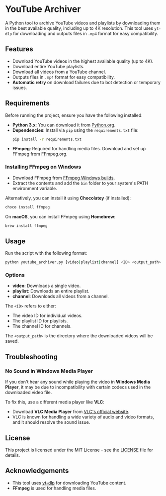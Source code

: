 # YouTube Archiver

A Python tool to archive YouTube videos and playlists by downloading them in the best available quality, including up to 4K resolution. This tool uses `yt-dlp` for downloading and outputs files in `.mp4` format for easy compatibility.

## Features

- Download YouTube videos in the highest available quality (up to 4K).
- Download entire YouTube playlists.
- Download all videos from a YouTube channel.
- Outputs files in `.mp4` format for easy compatibility.
- **Automatic retry** on download failures due to bot detection or temporary issues.

## Requirements

Before running the project, ensure you have the following installed:

- **Python 3.x**: You can download it from [Python.org](https://www.python.org/).
- **Dependencies**: Install via `pip` using the `requirements.txt` file:
  ```bash
  pip install -r requirements.txt
  ```
- **FFmpeg**: Required for handling media files. Download and set up FFmpeg from [FFmpeg.org](https://ffmpeg.org/download.html).

### Installing FFmpeg on Windows

- Download FFmpeg from [FFmpeg Windows builds](https://ffmpeg.org/download.html#build-windows).
- Extract the contents and add the `bin` folder to your system's PATH environment variable.

Alternatively, you can install it using **Chocolatey** (if installed):

```bash
choco install ffmpeg
```

On **macOS**, you can install FFmpeg using **Homebrew**:

```bash
brew install ffmpeg
```

## Usage

Run the script with the following format:

```bash
python youtube_archiver.py [video|playlist|channel] <ID> <output_path>
```

### Options

- **video**: Downloads a single video.
- **playlist**: Downloads an entire playlist.
- **channel**: Downloads all videos from a channel.

The `<ID>` refers to either:

- The video ID for individual videos.
- The playlist ID for playlists.
- The channel ID for channels.

The `<output_path>` is the directory where the downloaded videos will be saved.

## Troubleshooting

### No Sound in Windows Media Player

If you don't hear any sound while playing the video in **Windows Media Player**, it may be due to incompatibility with certain codecs used in the downloaded video file.

To fix this, use a different media player like **VLC**:

- Download **VLC Media Player** from [VLC's official website](https://www.videolan.org/vlc/).
- VLC is known for handling a wide variety of audio and video formats, and it should resolve the sound issue.

## License

This project is licensed under the MIT License - see the [LICENSE](LICENSE) file for details.

## Acknowledgements

- This tool uses [yt-dlp](https://github.com/yt-dlp/yt-dlp) for downloading YouTube content.
- **FFmpeg** is used for handling media files.
